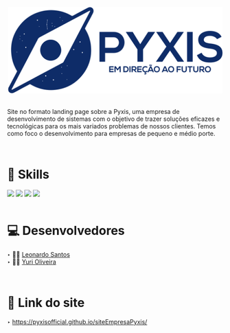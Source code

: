 <div align="center">
<img src="assets/img/logos/pyxis-logo-final.png" width="500em">
</div>

<br>

<p>Site no formato landing page sobre a Pyxis, uma empresa de desenvolvimento de sistemas com o objetivo de trazer soluções eficazes e tecnológicas para os mais variados problemas de nossos clientes. Temos como foco o desenvolvimento para empresas de pequeno e médio porte. </p>

<br>

# 🚀 Skills

<div align="left">
 <img src="https://img.shields.io/badge/HTML5-E34F26?style=for-the-badge&logo=html5&logoColor=white">
 <img src="https://img.shields.io/badge/CSS3-1572B6?style=for-the-badge&logo=css3&logoColor=white">
 <img src="https://img.shields.io/badge/JavaScript-F7DF1E?style=for-the-badge&logo=javascript&logoColor=black">
 <img src="https://img.shields.io/badge/PHP-777BB4?style=for-the-badge&logo=php&logoColor=white">
</div>

<br>

# 💻 Desenvolvedores

‣ 👨‍🚀 [Leonardo Santos](https://github.com/leOhsantos)
<br>
‣ 👨‍🚀 [Yuri Oliveira](https://github.com/YuriOlivs)

<br>

# 🔗 Link do site

‣ https://pyxisofficial.github.io/siteEmpresaPyxis/